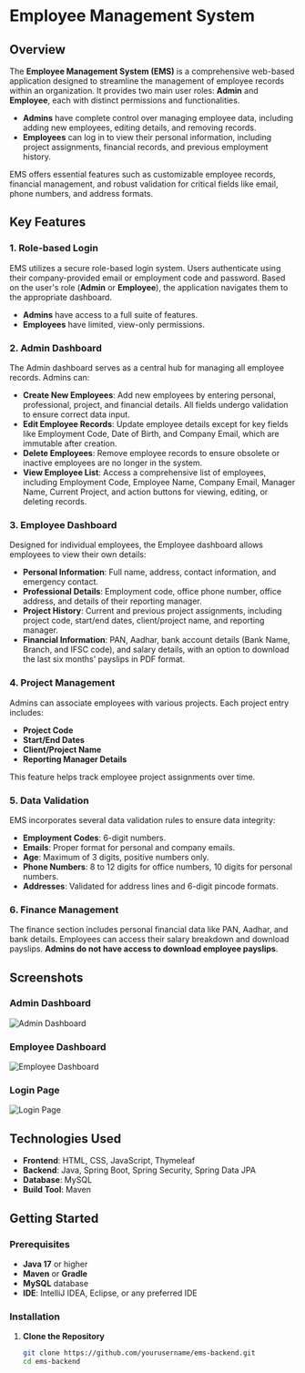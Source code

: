 # Employee Management System

## Overview

The **Employee Management System (EMS)** is a comprehensive web-based application designed to streamline the management of employee records within an organization. It provides two main user roles: **Admin** and **Employee**, each with distinct permissions and functionalities.

- **Admins** have complete control over managing employee data, including adding new employees, editing details, and removing records.
- **Employees** can log in to view their personal information, including project assignments, financial records, and previous employment history.

EMS offers essential features such as customizable employee records, financial management, and robust validation for critical fields like email, phone numbers, and address formats.

## Key Features

### 1. Role-based Login

EMS utilizes a secure role-based login system. Users authenticate using their company-provided email or employment code and password. Based on the user's role (**Admin** or **Employee**), the application navigates them to the appropriate dashboard.

- **Admins** have access to a full suite of features.
- **Employees** have limited, view-only permissions.

### 2. Admin Dashboard

The Admin dashboard serves as a central hub for managing all employee records. Admins can:

- **Create New Employees**: Add new employees by entering personal, professional, project, and financial details. All fields undergo validation to ensure correct data input.
- **Edit Employee Records**: Update employee details except for key fields like Employment Code, Date of Birth, and Company Email, which are immutable after creation.
- **Delete Employees**: Remove employee records to ensure obsolete or inactive employees are no longer in the system.
- **View Employee List**: Access a comprehensive list of employees, including Employment Code, Employee Name, Company Email, Manager Name, Current Project, and action buttons for viewing, editing, or deleting records.

### 3. Employee Dashboard

Designed for individual employees, the Employee dashboard allows employees to view their own details:

- **Personal Information**: Full name, address, contact information, and emergency contact.
- **Professional Details**: Employment code, office phone number, office address, and details of their reporting manager.
- **Project History**: Current and previous project assignments, including project code, start/end dates, client/project name, and reporting manager.
- **Financial Information**: PAN, Aadhar, bank account details (Bank Name, Branch, and IFSC code), and salary details, with an option to download the last six months' payslips in PDF format.

### 4. Project Management

Admins can associate employees with various projects. Each project entry includes:

- **Project Code**
- **Start/End Dates**
- **Client/Project Name**
- **Reporting Manager Details**

This feature helps track employee project assignments over time.

### 5. Data Validation

EMS incorporates several data validation rules to ensure data integrity:

- **Employment Codes**: 6-digit numbers.
- **Emails**: Proper format for personal and company emails.
- **Age**: Maximum of 3 digits, positive numbers only.
- **Phone Numbers**: 8 to 12 digits for office numbers, 10 digits for personal numbers.
- **Addresses**: Validated for address lines and 6-digit pincode formats.

### 6. Finance Management

The finance section includes personal financial data like PAN, Aadhar, and bank details. Employees can access their salary breakdown and download payslips. **Admins do not have access to download employee payslips**.

## Screenshots

### Admin Dashboard

![Admin Dashboard](./images/admin_dashboard.png)

### Employee Dashboard

![Employee Dashboard](./images/employee_dashboard.png)

### Login Page

![Login Page](./images/login_page.png)

## Technologies Used

- **Frontend**: HTML, CSS, JavaScript, Thymeleaf
- **Backend**: Java, Spring Boot, Spring Security, Spring Data JPA
- **Database**: MySQL
- **Build Tool**: Maven

## Getting Started

### Prerequisites

- **Java 17** or higher
- **Maven** or **Gradle**
- **MySQL** database
- **IDE**: IntelliJ IDEA, Eclipse, or any preferred IDE

### Installation

1. **Clone the Repository**

   ```bash
   git clone https://github.com/yourusername/ems-backend.git
   cd ems-backend
